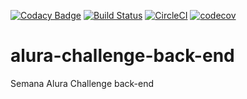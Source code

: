 [![Codacy Badge](https://app.codacy.com/project/badge/Grade/9cee91a387ba47acaed2e8c1049791cb)](https://www.codacy.com/gh/fabiokopezinski/alura-challenge-back-end/dashboard?utm_source=github.com&amp;utm_medium=referral&amp;utm_content=fabiokopezinski/alura-challenge-back-end&amp;utm_campaign=Badge_Grade) [![Build Status](https://travis-ci.com/fabiokopezinski/alura-challenge-back-end.svg?branch=main)](https://travis-ci.com/fabiokopezinski/alura-challenge-back-end) [![CircleCI](https://circleci.com/gh/fabiokopezinski/alura-challenge-back-end/tree/main.svg?style=svg)](https://circleci.com/gh/fabiokopezinski/alura-challenge-back-end/tree/main) [![codecov](https://codecov.io/gh/fabiokopezinski/alura-challenge-back-end/branch/main/graph/badge.svg?token=xavP0jdVwC)](https://codecov.io/gh/fabiokopezinski/alura-challenge-back-end)

# alura-challenge-back-end
Semana Alura Challenge back-end
